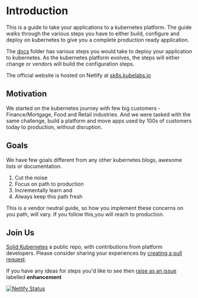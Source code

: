 # Introduction

This is a guide to take your applications to a kubernetes platform. The guide walks through the various steps you have to either build, configure and deploy on kubernetes to give you a complete production ready application.

The [docs](./docs) folder has various steps you would take to deploy your application to kubernetes. As the kubernetes platform evolves, the steps will either change or vendors will build the configuration steps.

The official website is hosted on Netlify at [sk8s.kubelabs.io](https://sk8s.kubelabs.io)

## Motivation

We started on the kubernetes journey with few big customers - Finance/Mortgage, Food and Retail industries. And we were tasked with the same challenge, build a platform and move apps used by 100s of customers today to production, without disruption.

## Goals

We have few goals different from any other kubernetes blogs, awesome lists or documentation.

  1. Cut the noise
  2. Focus on path to production
  3. Incrementally learn and
  4. Always keep this path fresh

This is a vendor neutral guide, so how you implement these concerns on you path, will vary. If you follow this,you will reach to production.

## Join Us

[Solid Kubernetes](https://github.com/rjain15/solid-kubernetes/) a public repo, with contributions from platform developers. Please consider sharing your experiences by [creating a pull request](https://github.com/rjain15/solid-kubernetes/pulls).

If you have any ideas for steps you'd like to see then [raise as an issue](https://github.com/rjain15/solid-kubernetes/issues/new) labelled **enhancement**

[![Netlify Status](https://api.netlify.com/api/v1/badges/a309aaed-ff9e-4eb4-88f8-aa3cabbf1b1d/deploy-status)](https://app.netlify.com/sites/lucid-curie-1e3c49/deploys)


<!-- <VuePressVersioning/> -->
